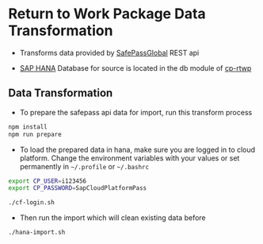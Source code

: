 # Return to Work Package Data Transformation

* Transforms data provided by [SafePassGlobal](https://safepassglobal.com/) REST api

* [SAP HANA](https://www.sap.com/products/hana.html) Database for source is located in the db module of [cp-rtwp](https://github.com/openNS2/cp-rtwp)

## Data Transformation

* To prepare the safepass api data for import, run this transform process
```bash
npm install
npm run prepare
```

* To load the prepared data in hana, make sure you are logged in to cloud platform. Change the environment variables with your values or set permanently in `~/.profile` or `~/.bashrc`
```bash
export CP_USER=i123456
export CP_PASSWORD=SapCloudPlatformPass

./cf-login.sh
```

* Then run the import which will clean existing data before

```bash
./hana-import.sh
```